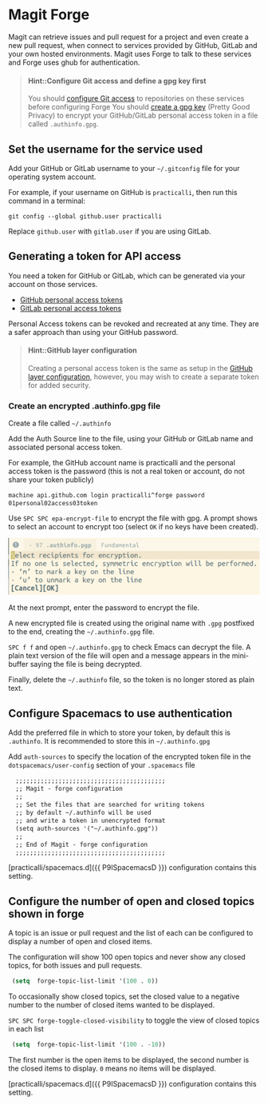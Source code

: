 # Magit Forge
Magit can retrieve issues and pull request for a project and even create a new pull request, when connect to services provided by GitHub, GitLab and your own hosted environments.  Magit uses Forge to talk to these services and Forge uses ghub for authentication.

> #### Hint::Configure Git access and define a gpg key first
> You should [configure Git access](git-configuration.html) to repositories on these services before configuring Forge
> You should [create a gpg key](encryption/create-gpg-key.md) (Pretty Good Privacy) to encrypt your GitHub/GitLab personal access token in a file called `.authinfo.gpg`.

## Set the username for the service used
Add your GitHub or GitLab username to your `~/.gitconfig` file for your operating system account.

For example, if your username on GitHub is `practicalli`, then run this command in a terminal:

```shell
git config --global github.user practicalli
```
Replace `github.user` with `gitlab.user` if you are using GitLab.


## Generating a token for API access
You need a token for GitHub or GitLab, which can be generated via your account on those services.
* [GitHub personal access tokens](https://github.com/settings/tokens)
* [GitLab personal access tokens](https://gitlab.com/profile/personal_access_tokens)

Personal Access tokens can be revoked and recreated at any time.  They are a safer approach than using your GitHub password.

> #### Hint::GitHub layer configuration
> Creating a personal access token is the same as setup in the [GitHub layer configuration](github-configuration.md), however, you may wish to create a separate token for added security.


### Create an encrypted .authinfo.gpg file
Create a file called `~/.authinfo`

Add the Auth Source line to the file, using your GitHub or GitLab name and associated personal access token.

For example, the GitHub account name is practicalli and the personal access token is the password (this is not a real token or account, do not share your token publicly)
```
machine api.github.com login practicalli^forge password 01personal02access03token
```

Use `SPC SPC epa-encrypt-file` to encrypt the file with gpg.  A prompt shows to select an account to encrypt too (select `OK` if no keys have been created).

![Spacemacs - Magit Forge - epa-encrypt-file - select account](/images/spacemacs-magit-forge-pgp-encrypt-authinfo-pgp.png)

At the next prompt, enter the password to encrypt the file.

A new encrypted file is created using the original name with `.gpg` postfixed to the end, creating the  `~/.authinfo.gpg` file.

`SPC f f` and open `~/.authinfo.gpg` to check Emacs can decrypt the file.  A plain text version of the file will open and a message appears in the mini-buffer saying the file is being decrypted.

Finally, delete the `~/.authinfo` file, so the token is no longer stored as plain text.


## Configure Spacemacs to use authentication
Add the preferred file in which to store your token, by default this is `.authinfo`.  It is recommended to store this in `~/.authinfo.gpg`

Add `auth-sources` to specify the location of the encrypted token file in the `dotspacemacs/user-config` section of your `.spacemacs` file
```elisp
  ;;;;;;;;;;;;;;;;;;;;;;;;;;;;;;;;;;;;;;;;;;
  ;; Magit - forge configuration
  ;;
  ;; Set the files that are searched for writing tokens
  ;; by default ~/.authinfo will be used
  ;; and write a token in unencrypted format
  (setq auth-sources '("~/.authinfo.gpg"))
  ;;
  ;; End of Magit - forge configuration
  ;;;;;;;;;;;;;;;;;;;;;;;;;;;;;;;;;;;;;;;;;;
```

[practicalli/spacemacs.d]({{ P9ISpacemacsD }}) configuration contains this setting.


## Configure the number of open and closed topics shown in forge
A topic is an issue or pull request and the list of each can be configured to display a number of open and closed items.

The configuration will show 100 open topics and never show any closed topics, for both issues and pull requests.

```lisp
 (setq  forge-topic-list-limit '(100 . 0))
```

To occasionally show closed topics, set the closed value to a negative number to the number of closed items wanted to be displayed.

`SPC SPC forge-toggle-closed-visibility` to toggle the view of closed topics in each list
```lisp
 (setq  forge-topic-list-limit '(100 . -10))
```




The first number is the open items to be displayed, the second number is the closed items to display.  `0` means no items will be displayed.

[practicalli/spacemacs.d]({{ P9ISpacemacsD }}) configuration contains this setting.
